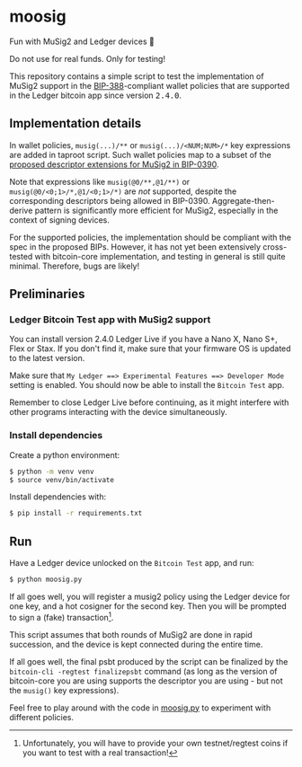 # moosig

Fun with MuSig2 and Ledger devices 🎵

Do not use for real funds. Only for testing!

This repository contains a simple script to test the implementation of MuSig2 support in the [BIP-388](https://github.com/bitcoin/bips/blob/master/bip-0388.mediawiki)-compliant wallet policies that are supported in the Ledger bitcoin app since version <tt>2.4.0</tt>.

## Implementation details

In wallet policies, `musig(...)/**` or `musig(...)/<NUM;NUM>/*` key expressions are added in taproot script. Such wallet policies map to a subset of the [proposed descriptor extensions for MuSig2 in BIP-0390](https://github.com/bitcoin/bips/blob/master/bip-0390.mediawiki).

Note that expressions like `musig(@0/**,@1/**)` or `musig(@0/<0;1>/*,@1/<0;1>/*)` are _not_ supported, despite the corresponding descriptors being allowed in BIP-0390. Aggregate-then-derive pattern is significantly more efficient for MuSig2, especially in the context of signing devices.

For the supported policies, the implementation should be compliant with the spec in the proposed BIPs. However, it has not yet been extensively cross-tested with bitcoin-core implementation, and testing in general is still quite minimal. Therefore, bugs are likely!

## Preliminaries

### Ledger Bitcoin Test app with MuSig2 support

You can install version 2.4.0 Ledger Live if you have a Nano X, Nano S+, Flex or Stax. If you don't find it, make sure that your firmware OS is updated to the latest version.

Make sure that `My Ledger ==> Experimental Features ==> Developer Mode` setting is enabled. You should now be able to install the `Bitcoin Test` app.

Remember to close Ledger Live before continuing, as it might interfere with other programs interacting with the device simultaneously.

### Install dependencies

Create a python environment:

```bash
$ python -m venv venv
$ source venv/bin/activate
```

Install dependencies with:

```bash
$ pip install -r requirements.txt
```

## Run

Have a Ledger device unlocked on the `Bitcoin Test` app, and run:

```bash
$ python moosig.py
```

If all goes well, you will register a musig2 policy using the Ledger device for one key, and a hot cosigner for the second key. Then you will be prompted to sign a (fake) transaction[^1].

This script assumes that both rounds of MuSig2 are done in rapid succession, and the device is kept connected during the entire time.

If all goes well, the final psbt produced by the script can be finalized by the `bitcoin-cli -regtest finalizepsbt` command (as long as the version of bitcoin-core you are using supports the descriptor you are using - but not the `musig()` key expressions).

Feel free to play around with the code in [moosig.py](moosig.py) to experiment with different policies.

[^1]: Unfortunately, you will have to provide your own testnet/regtest coins if you want to test with a real transaction!</footnote>
